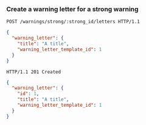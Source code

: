### Create a warning letter for a strong warning

```http
POST /warnings/strong/:strong_id/letters HTTP/1.1
```

```json
{
  "warning_letter": {
    "title": "A title",
    "warning_letter_template_id": 1
  }
}
```

```http
HTTP/1.1 201 Created
```

```json
{
  "warning_letter": {
    "id": 1,
    "title": "A title",
    "warning_letter_template_id": 1
  }
}
```